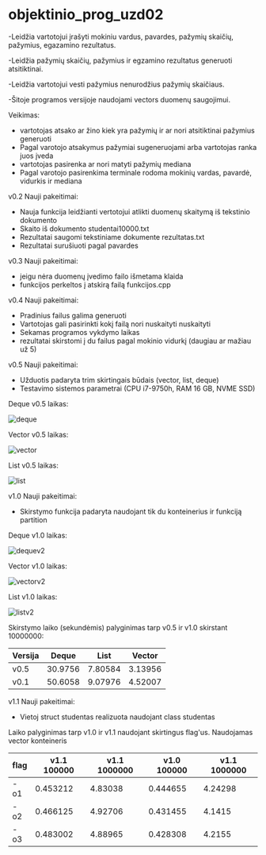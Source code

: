 # objektinio_prog_uzd02

-Leidžia vartotojui įrašyti mokiniu vardus, pavardes, pažymių skaičių, pažymius, egazamino rezultatus.

-Leidžia pažymių skaičių, pažymius ir egzamino rezultatus generuoti atsitiktinai.

-Leidžia vartotojui vesti pažymius nenurodžius pažymių skaičiaus.

-Šitoje programos versijoje naudojami vectors duomenų saugojimui.

Veikimas:

- vartotojas atsako ar žino kiek yra pažymių ir ar nori atsitiktinai pažymius generuoti
- Pagal varotojo atsakymus pažymiai sugeneruojami arba vartotojas ranka juos įveda
- vartotojas pasirenka ar nori matyti pažymių mediana
- Pagal varotojo pasirenkima terminale rodoma mokinių vardas, pavardė, vidurkis ir mediana

v0.2 Nauji pakeitimai:

- Nauja funkcija leidžianti vertotojui atlikti duomenų skaitymą iš tekstinio dokumento
- Skaito iš dokumento studentai10000.txt
- Rezultatai saugomi tekstiniame dokumente rezultatas.txt
- Rezultatai surušiuoti pagal pavardes

v0.3 Nauji pakeitimai:

- jeigu nėra duomenų įvedimo failo išmetama klaida
- funkcijos perkeltos į atskirą failą funkcijos.cpp

v0.4 Nauji pakeitimai:

- Pradinius failus galima generuoti
- Vartotojas gali pasirinkti kokį failą nori nuskaityti nuskaityti
- Sekamas programos vykdymo laikas
- rezultatai skirstomi į du failus pagal mokinio vidurkį (daugiau ar mažiau už 5)

v0.5 Nauji pakeitimai:
- Užduotis padaryta trim skirtingais būdais (vector, list, deque)
- Testavimo sistemos parametrai (CPU i7-9750h, RAM 16 GB, NVME SSD)

Deque v0.5 laikas:

![deque](https://user-images.githubusercontent.com/79286725/114936604-4dcacb00-9e45-11eb-904c-e7847d8b199b.png)

Vector v0.5 laikas:

![vector](https://user-images.githubusercontent.com/79286725/114936662-633ff500-9e45-11eb-8397-adc88199e18f.png)

List v0.5 laikas:

![list](https://user-images.githubusercontent.com/79286725/114936703-6f2bb700-9e45-11eb-9754-692609a352d1.png)

v1.0 Nauji pakeitimai:
- Skirstymo funkcija padaryta naudojant tik du konteinerius ir funkciją partition

Deque v1.0 laikas:

![dequev2](https://user-images.githubusercontent.com/79286725/114937532-93d45e80-9e46-11eb-99f9-4e77ea30b4f4.png)

Vector v1.0 laikas:

![vectorv2](https://user-images.githubusercontent.com/79286725/114937623-b2d2f080-9e46-11eb-9ac1-938de381e45c.png)

List v1.0 laikas:

![listv2](https://user-images.githubusercontent.com/79286725/114937659-bb2b2b80-9e46-11eb-8d96-7054b7e2fc19.png)

Skirstymo laiko (sekundėmis) palyginimas tarp  v0.5 ir v1.0 skirstant 10000000:

| Versija  | Deque | List | Vector |
| ------------- | ------------- | ------------- | ------------- |
| v0.5 | 30.9756  | 7.80584  | 3.13956 | 
| v0.1 | 50.6058 | 9.07976  | 4.52007 |

v1.1 Nauji pakeitimai:

- Vietoj struct studentas realizuota naudojant class studentas

Laiko palyginimas tarp v1.0 ir v1.1 naudojant skirtingus flag'us. Naudojamas vector konteineris 

| flag  | v1.1 100000 | v1.1 1000000 | v1.0 100000 | v1.1 1000000 |
| --------------- | --------------- | --------------- | --------------- | --------------- |
| -o1 | 0.453212  | 4.83038  | 0.444655 | 4.24298 |
| -o2 | 0.466125 | 4.92706  | 0.431455 | 4.1415 |
| -o3 | 0.483002 | 4.88965  | 0.428308| 4.2155|


